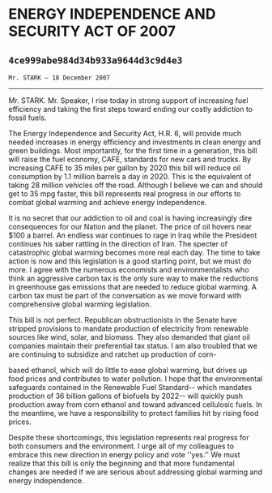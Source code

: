 # ENERGY INDEPENDENCE AND SECURITY ACT OF 2007
## `4ce999abe984d34b933a9644d3c9d4e3`
`Mr. STARK — 18 December 2007`

---


Mr. STARK. Mr. Speaker, I rise today in strong support of increasing 
fuel efficiency and taking the first steps toward ending our costly 
addiction to fossil fuels.

The Energy Independence and Security Act, H.R. 6, will provide much 
needed increases in energy efficiency and investments in clean energy 
and green buildings. Most importantly, for the first time in a 
generation, this bill will raise the fuel economy, CAFE, standards for 
new cars and trucks. By increasing CAFE to 35 miles per gallon by 2020 
this bill will reduce oil consumption by 1.1 million barrels a day in 
2020. This is the equivalent of taking 28 million vehicles off the 
road. Although I believe we can and should get to 35 mpg faster, this 
bill represents real progress in our efforts to combat global warming 
and achieve energy independence.

It is no secret that our addiction to oil and coal is having 
increasingly dire consequences for our Nation and the planet. The price 
of oil hovers near $100 a barrel. An endless war continues to rage in 
Iraq while the President continues his saber rattling in the direction 
of Iran. The specter of catastrophic global warming becomes more real 
each day. The time to take action is now and this legislation is a good 
starting point, but we must do more. I agree with the numerous 
economists and environmentalists who think an aggressive carbon tax is 
the only sure way to make the reductions in greenhouse gas emissions 
that are needed to reduce global warming. A carbon tax must be part of 
the conversation as we move forward with comprehensive global warming 
legislation.

This bill is not perfect. Republican obstructionists in the Senate 
have stripped provisions to mandate production of electricity from 
renewable sources like wind, solar, and biomass. They also demanded 
that giant oil companies maintain their preferential tax status. I am 
also troubled that we are continuing to subsidize and ratchet up 
production of corn-


based ethanol, which will do little to ease global warming, but drives 
up food prices and contributes to water pollution. I hope that the 
environmental safeguards contained in the Renewable Fuel Standard--
which mandates production of 36 billion gallons of biofuels by 2022--
will quickly push production away from corn ethanol and toward advanced 
cellulosic fuels. In the meantime, we have a responsibility to protect 
families hit by rising food prices.

Despite these shortcomings, this legislation represents real progress 
for both consumers and the environment. I urge all of my colleagues to 
embrace this new direction in energy policy and vote ''yes.'' We must 
realize that this bill is only the beginning and that more fundamental 
changes are needed if we are serious about addressing global warming 
and energy independence.